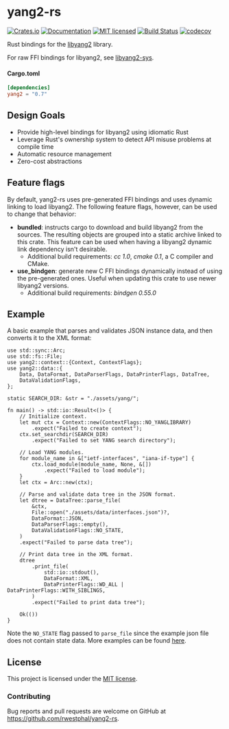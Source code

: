 # yang2-rs

[![Crates.io][crates-badge]][crates-url]
[![Documentation][docs-badge]][docs-url]
[![MIT licensed][mit-badge]][mit-url]
[![Build Status][actions-badge]][actions-url]
[![codecov][codecov-badge]][codecov-url]

[crates-badge]: https://img.shields.io/crates/v/yang2.svg
[crates-url]: https://crates.io/crates/yang2
[docs-badge]: https://docs.rs/yang2/badge.svg
[docs-url]: https://docs.rs/yang2
[mit-badge]: https://img.shields.io/badge/license-MIT-blue.svg
[mit-url]: https://github.com/rwestphal/yang2-rs/blob/master/LICENSE
[actions-badge]: https://github.com/rwestphal/yang2-rs/workflows/CI/badge.svg
[actions-url]: https://github.com/rwestphal/yang2-rs/actions?query=workflow%3ACI+branch%3Amaster
[codecov-badge]: https://codecov.io/gh/rwestphal/yang2-rs/branch/master/graph/badge.svg?token=1KE3JMHG0H
[codecov-url]: https://codecov.io/gh/rwestphal/yang2-rs

Rust bindings for the [libyang2] library.

For raw FFI bindings for libyang2, see [libyang2-sys].

[libyang2]: https://github.com/CESNET/libyang/tree/libyang2
[libyang2-sys]: https://github.com/rwestphal/yang2-rs/tree/master/libyang2-sys

#### Cargo.toml

```toml
[dependencies]
yang2 = "0.7"
```
## Design Goals
* Provide high-level bindings for libyang2 using idiomatic Rust
* Leverage Rust's ownership system to detect API misuse problems at compile time
* Automatic resource management
* Zero-cost abstractions

## Feature flags
By default, yang2-rs uses pre-generated FFI bindings and uses dynamic linking to load libyang2. The following feature flags, however, can be used to change that behavior:
* **bundled**: instructs cargo to download and build libyang2 from the sources. The resulting objects are grouped into a static archive linked to this crate. This feature can be used when having a libyang2 dynamic link dependency isn't desirable.
  * Additional build requirements: *cc 1.0*, *cmake 0.1*, a C compiler and CMake.
* **use_bindgen**: generate new C FFI bindings dynamically instead of using the pre-generated ones. Useful when updating this crate to use newer libyang2 versions.
  * Additional build requirements: *bindgen 0.55.0*

## Example

A basic example that parses and validates JSON instance data, and then converts
it to the XML format:
```rust,no_run
use std::sync::Arc;
use std::fs::File;
use yang2::context::{Context, ContextFlags};
use yang2::data::{
    Data, DataFormat, DataParserFlags, DataPrinterFlags, DataTree,
    DataValidationFlags,
};

static SEARCH_DIR: &str = "./assets/yang/";

fn main() -> std::io::Result<()> {
    // Initialize context.
    let mut ctx = Context::new(ContextFlags::NO_YANGLIBRARY)
        .expect("Failed to create context");
    ctx.set_searchdir(SEARCH_DIR)
        .expect("Failed to set YANG search directory");

    // Load YANG modules.
    for module_name in &["ietf-interfaces", "iana-if-type"] {
        ctx.load_module(module_name, None, &[])
            .expect("Failed to load module");
    }
    let ctx = Arc::new(ctx);

    // Parse and validate data tree in the JSON format.
    let dtree = DataTree::parse_file(
        &ctx,
        File::open("./assets/data/interfaces.json")?,
        DataFormat::JSON,
        DataParserFlags::empty(),
        DataValidationFlags::NO_STATE,
    )
    .expect("Failed to parse data tree");

    // Print data tree in the XML format.
    dtree
        .print_file(
            std::io::stdout(),
            DataFormat::XML,
            DataPrinterFlags::WD_ALL | DataPrinterFlags::WITH_SIBLINGS,
        )
        .expect("Failed to print data tree");

    Ok(())
}
```

Note the `NO_STATE` flag passed to `parse_file` since the example json file does not contain state data.
More examples can be found [here][examples].

[examples]: https://github.com/rwestphal/yang2-rs/tree/master/examples

## License

This project is licensed under the [MIT license].

[MIT license]: https://github.com/rwestphal/yang2-rs/blob/master/LICENSE

### Contributing

Bug reports and pull requests are welcome on GitHub at https://github.com/rwestphal/yang2-rs.
